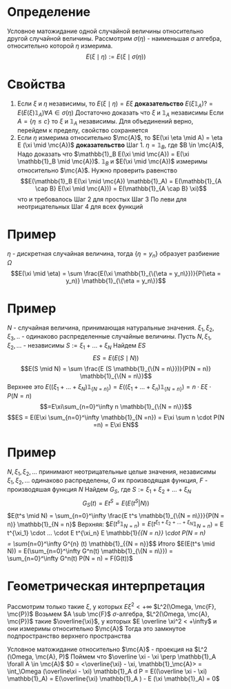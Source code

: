 # Определение
Условное матожидание одной случайной величины относительно другой случайной величины. Рассмотрим $\sigma (\eta)$ - наименьшая $\sigma$ алгебра, относительно которой $\eta$ измерима.
$$E(\xi\mid \eta) := E(\xi \mid \sigma(\eta))$$
# Свойства
1. Если $\xi$ и $\eta$ независимы, то $E(\xi \mid \eta) = E\xi$ 
   **доказательство** $E(\xi \mathbb{1}_{A}) ?= E(E(\xi )\mathbb{1}_A) \forall A \in \sigma(\eta)$ 
   Достаточно доказать что $\xi$  и $\mathbb{1}_{A}$ независимы
   Если $A = \{\eta \leq c\}$ то $\xi$ и $\mathbb{1}_A$ независимы. Для объединений верно, перейдем к пределу, свойство сохраняется
2. Если $\eta$ измерима относительно $\mc{A}$, то $E(\xi \eta \mid A) = \eta E (\xi \mid \mc{A})$ 
   **доказательство**  Шаг 1. $\eta = \mathbb{1}_B$, где $B \in \mc{A}$, Надо доказать что $\mathbb{1}_B E(\xi \mid \mc{A}) = E(\xi \mathbb{1}_B \mid \mc{A})$. $\mathbb{1}_B$  и $E(\xi \mid \mc{A})$ измеримы относительно $\mc{A}$. Нужно проверить равенство $$E(\mathbb{1}_B E(\xi \mid \mc{A}) \mathbb{1}_A) = E(\mathbb{1}_{A \cap B} E(\xi \mid \mc{A})) = E(\mathbb{1}_{A \cap B} \xi)$$ что и требовалось
   Шаг 2 для простых
   Шаг 3 По леви для неотрицательных
   Шаг 4 для всех функций
# Пример
$\eta$ - дискретная случайная величина, тогда $\{\eta = y_n\}$ образует разбиение $\Omega$
$$E(\xi \mid \eta) = \sum \frac{E(\xi \mathbb{1}_{\{\eta = y_n\}})}{P(\eta = y_n)} \mathbb{1}_{\{\eta = y_n\}}$$
# Пример
$N$ - случайная величина, принимающая натуральные значения. $\xi_1, \xi_2, \xi_3, ..$ - одинаково распределенные случайные величины. Пусть $N, \xi_1, \xi_2, ...$ - независимы $S := \xi_1 + ... + \xi_N$
Найдем $ES$
$$ES = E(E(S \mid N))$$
$$E(S \mid N) = \sum \frac{E (S \mathbb{1}_{\{N = n\}})}{P(N = n)} \mathbb{1}_{\{N = n\}}$$
Верхнее это $E((\xi_1 + ... + \xi_N) \mathbb{1}_{\{N = n\}}) = E((\xi_1 + ... + \xi_n) \mathbb{1}_{\{N = n\}}) = n \cdot E\xi \cdot P(N = n)$ 
$$=E\xi\sum_{n=0}^\infty n \mathbb{1}_{\{N = n\}}$$
$$ES = E(E\xi \sum_{n=0}^\infty \mathbb{1}_{N =n}) = E\xi \sum n \cdot P(N =n) = E\xi EN$$
# Пример
$N, \xi_1, \xi_2, ...$ принимают неотрицательные целые значения, независимы
$\xi_1, \xi_2, ...$ одинаково распределены, $G$ их производящая функция, $F$ - производяшая функция $N$ 
Найдем $G_S$, где $S := \xi_1 + \xi_2 + ... + \xi_N$
$$G_S(t) = Et^S = E(E(t^S | N))$$
$E(t^s \mid N) = \sum_{n=0}^\infty \frac{E t^s \mathbb{1}_{\{N = n\}}}{P(N = n)} \mathbb{1}_{N = n}$ 
Верхняя:
$$E(t^s \mathbb{1}_{N = n}) = E(t^{\xi_1 + \xi_2 + ... + \xi_N} \mathbb{1}_{N = n}$) = E t^{\xi_1} \cdot ... \cdot E t^{\xi_n} E \mathbb{1}_{\{N = n\}} \cdot P(N = n)$$ $$= \sum_{n=0}^\infty G^{n} (t) \mathbb{1}_{\{N = n\}}$$
Итого $E(E(t^s \mid N)) = E(\sum_{n=0}^\infty G^n(t) \mathbb{1}_{\{N = n\}}) = \sum_{n=0}^\infty G^n(t) P(N = n) = F(G(t))$
# Геометрическая интерпретация
Рассмотрим только такие $\xi$, у которых $E\xi^2 < +\infty$ $L^2(\Omega, \mc{F}, \mc{P})$ 
Возьмем $A \sub \mc{F}$ $\sigma$-алгебра, $L^2(\Omega, \mc{A}, \mc{P})$  такие $\overline{\xi}$, у которых $E \overline \xi^2 < +\infty$ и они измеримы относительно $\mc{A}$
Тогда это замкнутое подпространство верхнего пространства

Условное матожидание относительно $\mc{A}$ - проекция на $L^2 (\Omega, \mc{A}, P)$
Поймем что $\overline \xi - \xi \perp \mathbb{1}_A \forall A \in \mc{A}$ 
$0 = <\overline{\xi} - \xi, \mathbb{1}_\mc{A}> = \int_\Omega (\overline\xi - \xi) \mathbb{1}_A d P = E((\overline \xi - \xi) \mathbb{1}_A) = E(\overline{\xi} \mathbb{1}_A ) - E (\xi \mathbb{1}_A) = 0$ 